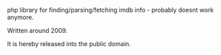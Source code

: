 php library for finding/parsing/fetching imdb info - probably doesnt work anymore.

Written around 2009.

It is hereby released into the public domain.